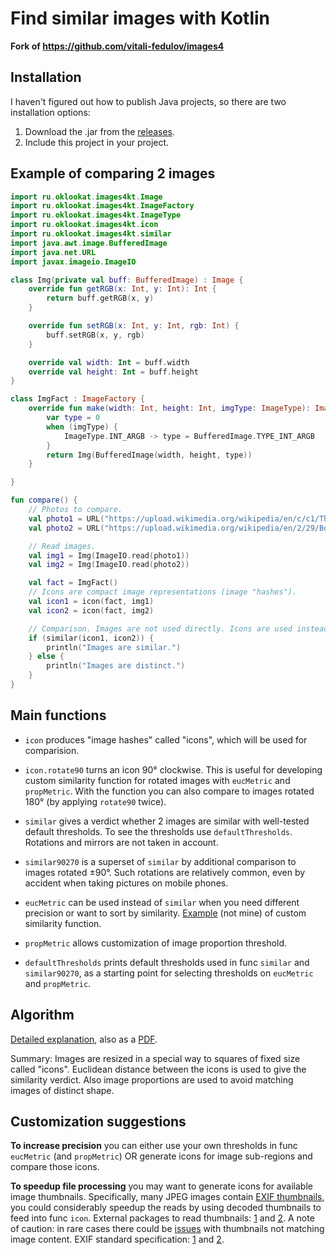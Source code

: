 # Find similar images with Kotlin

**Fork of https://github.com/vitali-fedulov/images4**

## Installation

I haven't figured out how to publish Java projects, so there are two installation options:

1. Download the .jar from the [releases](https://github.com/oklookat/images4kt/releases).
2. Include this project in your project.

## Example of comparing 2 images

```kotlin
import ru.oklookat.images4kt.Image
import ru.oklookat.images4kt.ImageFactory
import ru.oklookat.images4kt.ImageType
import ru.oklookat.images4kt.icon
import ru.oklookat.images4kt.similar
import java.awt.image.BufferedImage
import java.net.URL
import javax.imageio.ImageIO

class Img(private val buff: BufferedImage) : Image {
    override fun getRGB(x: Int, y: Int): Int {
        return buff.getRGB(x, y)
    }

    override fun setRGB(x: Int, y: Int, rgb: Int) {
        buff.setRGB(x, y, rgb)
    }

    override val width: Int = buff.width
    override val height: Int = buff.height
}

class ImgFact : ImageFactory {
    override fun make(width: Int, height: Int, imgType: ImageType): Image {
        var type = 0
        when (imgType) {
            ImageType.INT_ARGB -> type = BufferedImage.TYPE_INT_ARGB
        }
        return Img(BufferedImage(width, height, type))
    }

}

fun compare() {
    // Photos to compare.
    val photo1 = URL("https://upload.wikimedia.org/wikipedia/en/c/c1/The_Weeknd_-_After_Hours.png")
    val photo2 = URL("https://upload.wikimedia.org/wikipedia/en/2/29/BornToDieAlbumCover.png")

    // Read images.
    val img1 = Img(ImageIO.read(photo1))
    val img2 = Img(ImageIO.read(photo2))

    val fact = ImgFact()
    // Icons are compact image representations (image "hashes").
    val icon1 = icon(fact, img1)
    val icon2 = icon(fact, img2)

    // Comparison. Images are not used directly. Icons are used instead, because they have tiny memory footprint and fast to compare. If you need to include images rotated right and left use func Similar90270.
    if (similar(icon1, icon2)) {
        println("Images are similar.")
    } else {
        println("Images are distinct.")
    }
}
```

## Main functions

- `icon` produces "image hashes" called "icons", which will be used for comparision.

- `icon.rotate90` turns an icon 90° clockwise. This is useful for developing custom similarity function for rotated images with `eucMetric` and `propMetric`. With the function you can also compare to images rotated 180° (by applying `rotate90` twice).

- `similar` gives a verdict whether 2 images are similar with well-tested default thresholds. To see the thresholds use `defaultThresholds`. Rotations and mirrors are not taken in account.

- `similar90270` is a superset of `similar` by additional comparison to images rotated ±90°. Such rotations are relatively common, even by accident when taking pictures on mobile phones.

- `eucMetric` can be used instead of `similar` when you need different precision or want to sort by similarity. [Example](https://github.com/egor-romanov/png2gif/blob/main/main.go#L450) (not mine) of custom similarity function.

- `propMetric` allows customization of image proportion threshold.

- `defaultThresholds` prints default thresholds used in func `similar` and `similar90270`, as a starting point for selecting thresholds on `eucMetric` and `propMetric`.

## Algorithm

[Detailed explanation](https://vitali-fedulov.github.io/similar.pictures/algorithm-for-perceptual-image-comparison.html), also as a [PDF](https://github.com/vitali-fedulov/research/blob/main/Algorithm%20for%20perceptual%20image%20comparison.pdf).

Summary: Images are resized in a special way to squares of fixed size called "icons". Euclidean distance between the icons is used to give the similarity verdict. Also image proportions are used to avoid matching images of distinct shape.

## Customization suggestions

**To increase precision** you can either use your own thresholds in func `eucMetric` (and `propMetric`) OR generate icons for image sub-regions and compare those icons.

**To speedup file processing** you may want to generate icons for available image thumbnails. Specifically, many JPEG images contain [EXIF thumbnails](https://vitali-fedulov.github.io/similar.pictures/jpeg-thumbnail-reader.html), you could considerably speedup the reads by using decoded thumbnails to feed into func `icon`. External packages to read thumbnails: [1](https://github.com/dsoprea/go-exif) and [2](https://github.com/rwcarlsen/goexif). A note of caution: in rare cases there could be [issues](https://security.stackexchange.com/questions/116552/the-history-of-thumbnails-or-just-a-previous-thumbnail-is-embedded-in-an-image/201785#201785) with thumbnails not matching image content. EXIF standard specification: [1](https://www.media.mit.edu/pia/Research/deepview/exif.html) and [2](https://www.exif.org/Exif2-2.PDF).
